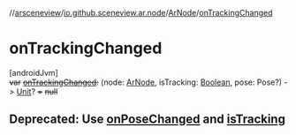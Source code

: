 //[arsceneview](../../../index.md)/[io.github.sceneview.ar.node](../index.md)/[ArNode](index.md)/[onTrackingChanged](on-tracking-changed.md)

# onTrackingChanged

[androidJvm]\
~~var~~ [~~onTrackingChanged~~](on-tracking-changed.md)~~:~~ (node: [ArNode](index.md), isTracking: [Boolean](https://kotlinlang.org/api/latest/jvm/stdlib/kotlin/-boolean/index.html), pose: Pose?) -&gt; [Unit](https://kotlinlang.org/api/latest/jvm/stdlib/kotlin/-unit/index.html)? ~~=~~ ~~null~~

##  Deprecated: Use [onPoseChanged](on-pose-changed.md) and [isTracking](is-tracking.md)
